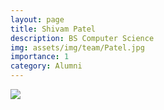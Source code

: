 ```yaml
---
layout: page
title: Shivam Patel
description: BS Computer Science
img: assets/img/team/Patel.jpg
importance: 1
category: Alumni
---
```


<div class="profile mb-3"> 
<img src="/assets/img/team/Patel.jpg" class="img-fluid z-depth-1 rounded"/>
</div>
